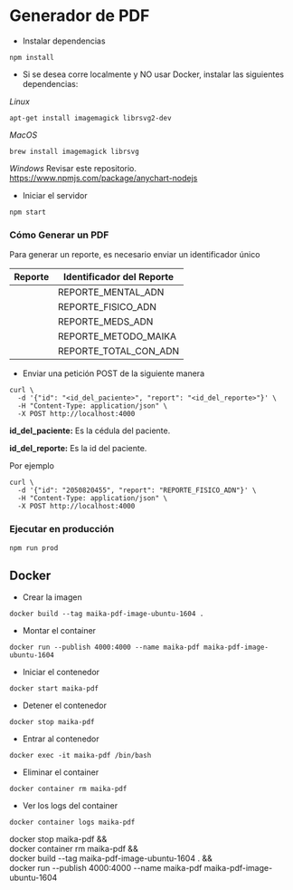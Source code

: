 # Generador de PDF

- Instalar dependencias
```
npm install
```

- Si se desea corre localmente y NO usar Docker, instalar las siguientes dependencias:

*Linux*
```
apt-get install imagemagick librsvg2-dev
```

*MacOS*
```
brew install imagemagick librsvg
```

*Windows*
Revisar este repositorio.
https://www.npmjs.com/package/anychart-nodejs

- Iniciar el servidor
```
npm start
```

### Cómo Generar un PDF

Para generar un reporte, es necesario enviar un identificador único

| Reporte | Identificador del Reporte |
|---------|---------------------------|
|         |REPORTE_MENTAL_ADN
|         |REPORTE_FISICO_ADN
|         |REPORTE_MEDS_ADN
|         |REPORTE_METODO_MAIKA
|         |REPORTE_TOTAL_CON_ADN

- Enviar una petición POST de la siguiente manera

```
curl \
  -d '{"id": "<id_del_paciente>", "report": "<id_del_reporte>"}' \
  -H "Content-Type: application/json" \
  -X POST http://localhost:4000
```
**id_del_paciente:** Es la cédula del paciente.

**id_del_reporte:** Es la id del paciente.

Por ejemplo

```
curl \
  -d '{"id": "2050820455", "report": "REPORTE_FISICO_ADN"}' \
  -H "Content-Type: application/json" \
  -X POST http://localhost:4000
```

### Ejecutar en producción
```
npm run prod
```

## Docker

- Crear la imagen
```
docker build --tag maika-pdf-image-ubuntu-1604 .
```

- Montar el container
```
docker run --publish 4000:4000 --name maika-pdf maika-pdf-image-ubuntu-1604
```

- Iniciar el contenedor
```
docker start maika-pdf
```

- Detener el contenedor
```
docker stop maika-pdf
```

- Entrar al contenedor
```
docker exec -it maika-pdf /bin/bash
```

- Eliminar el container
```
docker container rm maika-pdf
```

- Ver los logs del container
```
docker container logs maika-pdf
```

docker stop maika-pdf && \
docker container rm maika-pdf && \
docker build --tag maika-pdf-image-ubuntu-1604 . && \
docker run --publish 4000:4000 --name maika-pdf maika-pdf-image-ubuntu-1604